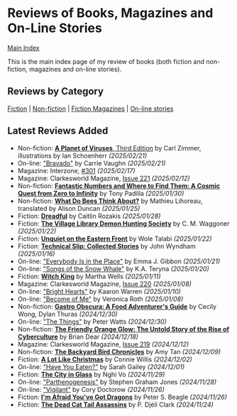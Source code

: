 # Reviews of Books, Magazines and On-Line Stories

[Main Index](../README.md)

This is the main index page of my review of books (both fiction and non-fiction, magazines and on-line stories).

## Reviews by Category

[Fiction](fiction/README.md) | [Non-fiction](nonfiction/README.md) | [Fiction Magazines](magazines/README.md) | [On-line stories](online/README.md)

## Latest Reviews Added

- Non-fiction: [**A Planet of Viruses**, Third Edition](nonfiction/2025/20250221-PlanetViruses.md) by Carl Zimmer, illustrations by Ian Schoenherr *(2025/02/21)*
- On-line: ["Bravado"](online/2025/20250221-Bravado.md) by Carrie Vaughn *(2025/02/21)*
- Magazine: Interzone, [#301](magazines/Interzone/20250217-Interzone301.md) *(2025/02/17)*
- Magazine: Clarkesworld Magazine, [Issue 221](magazines/Clarkesworld/20250212-Clarkesworld221.md) *(2025/02/12)*
- Non-fiction: [**Fantastic Numbers and Where to Find Them: A Cosmic Quest from Zero to Infinity**](nonfiction/2025/20250130-FantasticNumbers.md) by Tony Padilla *(2025/01/30)*
- Non-fiction: [**What Do Bees Think About?**](nonfiction/2025/20250125-WhatBeesThinkAbout.md) by Mathieu Lihoreau, translated by Alison Duncan *(2025/01/25)*
- Fiction: [**Dreadful**](fiction/2025/20250128-Dreadful.md) by Caitlin Rozakis *(2025/01/28)*
- Fiction: [**The Village Library Demon Hunting Society**](fiction/2025/20250122-VillageLibraryDemonHuntingSociety.md) by C. M. Waggoner *(2025/01/22)*
- Fiction: [**Unquiet on the Eastern Front**](fiction/2025/20250122-UnquietEasternFront.md) by Wole Talabi *(2025/01/22)*
- Fiction: [**Technical Slip: Collected Stories**](fiction/2025/20250116-TechnicalSlip.md) by John Wyndham *(2025/01/16)*
- On-line: ["Everybody Is in the Place"](online/2025/20250121-EverybodyInPlace.md) by Emma J. Gibbon *(2025/01/21)*
- On-line: ["Songs of the Snow Whale"](online/2025/20250120-SongsSnowWhale.md) by K.A. Teryna *(2025/01/20)*
- Fiction: [**Witch King**](fiction/2025/20250111-WitchKing.md) by Martha Wells *(2025/01/11)*
- Magazine: Clarkesworld Magazine, [Issue 220](magazines/Clarkesworld/20250108-Clarkesworld220.md) *(2025/01/08)*
- On-line: ["Bright Hearts"](online/2025/20250110-BrightHearts.md) by Kaaron Warren *(2025/01/10)*
- On-line: ["Become of Me"](online/2025/20250108-BecomeOfMe.md) by Veronica Roth *(2025/01/08)*
- Non-fiction: [**Gastro Obscura: A Food Adventurer's Guide**](nonfiction/2024/20241230-GastroObscura.md) by Cecily Wong, Dylan Thuras *(2024/12/30)*
- On-line: ["The Things"](online/2024/20241230-Things.md) by Peter Watts *(2024/12/30)*
- Non-fiction: [**The Friendly Orange Glow: The Untold Story of the Rise of Cyberculture**](nonfiction/2024/20241218-FriendlyOrangeGlow.md) by Brian Dear *(2024/12/18)*
- Magazine: Clarkesworld Magazine, [Issue 219](magazines/Clarkesworld/20241212-Clarkesworld219.md) *(2024/12/12)*
- Non-fiction: [**The Backyard Bird Chronicles**](nonfiction/2024/20241209-BackyardBirdChronicles.md) by Amy Tan *(2024/12/09)*
- Fiction: [**A Lot Like Christmas**](fiction/2024/20241202-LotLikeChristmas.md) by Connie Willis *(2024/12/02)*
- On-line: ["Have You Eaten?"](online/2024/20241201-HaveYouEaten.md) by Sarah Gailey *(2024/12/01)*
- Fiction: [**The City in Glass**](fiction/2024/20241129-CityInGlass.md) by Nghi Vo *(2024/11/29)*
- On-line: ["Parthenogenesis"](online/2024/20241128-Parthenogenesis.md) by Stephen Graham Jones *(2024/11/28)*
- On-line: ["Vigilant"](online/2024/20241126-Vigilant.md) by Cory Doctorow *(2024/11/26)*
- Fiction: [**I'm Afraid You've Got Dragons**](fiction/2024/20241126-YouGotDragons.md) by Peter S. Beagle *(2024/11/26)*
- Fiction: [**The Dead Cat Tail Assassins**](fiction/2024/20241124-DeadCatTailAssassins.md) by P. Djèlí Clark *(2024/11/24)*
